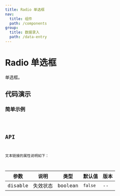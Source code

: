 ```yaml
---
title: Radio 单选框
nav:
  title: 组件
  path: /components
group:
  title: 数据录入
  path: /data-entry
---
```


# Radio 单选框

单选框。

## 代码演示

### 简单示例

<code src="./demo/simple.tsx" />

## API

文本链接的属性说明如下：

| 参数    | 说明     | 类型    | 默认值  | 版本 |
| ------- | -------- | ------- | ------- | ---- |
| disable | 失效状态 | boolean | `false` | --   |
